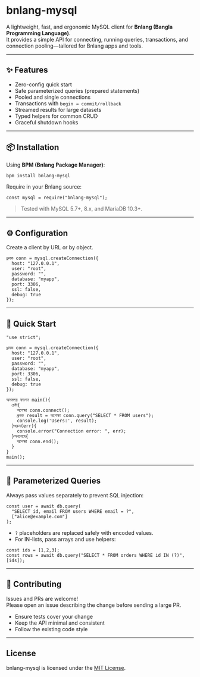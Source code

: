 # bnlang-mysql

A lightweight, fast, and ergonomic MySQL client for **Bnlang (Bangla Programming Language)**.  
It provides a simple API for connecting, running queries, transactions, and connection pooling—tailored for Bnlang apps and tools.

---

## ✨ Features

- Zero-config quick start
- Safe parameterized queries (prepared statements)
- Pooled and single connections
- Transactions with `begin → commit/rollback`
- Streamed results for large datasets
- Typed helpers for common CRUD
- Graceful shutdown hooks

---

## 📦 Installation

Using **BPM (Bnlang Package Manager)**:

```bash
bpm install bnlang-mysql
```

Require in your Bnlang source:

```bnl
const mysql = require("bnlang-mysql");
```

> Tested with MySQL 5.7+, 8.x, and MariaDB 10.3+.

---

## ⚙️ Configuration

Create a client by URL or by object.

```bnl
ধ্রুবক conn = mysql.createConnection({
  host: "127.0.0.1",
  user: "root",
  password: "",
  database: "myapp",
  port: 3306,
  ssl: false,
  debug: true
});
```
---

## 🚀 Quick Start

```bnl
"use strict";

ধ্রুবক conn = mysql.createConnection({
  host: "127.0.0.1",
  user: "root",
  password: "",
  database: "myapp",
  port: 3306,
  ssl: false,
  debug: true
});

অসমলয় ফাংশন main(){
  চেষ্টা{
    অপেক্ষা conn.connect();
    ধ্রুবক result = অপেক্ষা conn.query("SELECT * FROM users");
    console.log('Users:', result);
  }ধরুন(err){
    console.error("Connection error: ", err);
  }অবশেষে{
    অপেক্ষা conn.end();
  }
}
main();
```

---

## 🔐 Parameterized Queries

Always pass values separately to prevent SQL injection:

```bnl
const user = await db.query(
  "SELECT id, email FROM users WHERE email = ?",
  ["alice@example.com"]
);
```

- `?` placeholders are replaced safely with encoded values.
- For IN-lists, pass arrays and use helpers:

```bnl
const ids = [1,2,3];
const rows = await db.query("SELECT * FROM orders WHERE id IN (?)", [ids]);
```

---

## 🤝 Contributing

Issues and PRs are welcome!  
Please open an issue describing the change before sending a large PR.

- Ensure tests cover your change
- Keep the API minimal and consistent
- Follow the existing code style

---

## License


bnlang-mysql is licensed under the [MIT License](./LICENSE).
